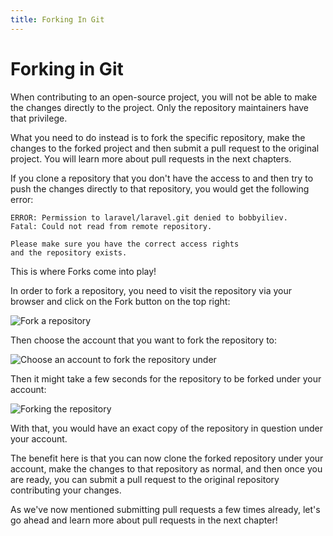 ```yaml
---
title: Forking In Git
---
```


# Forking in Git

When contributing to an open-source project, you will not be able to make the changes directly to the project. Only the repository maintainers have that privilege.

What you need to do instead is to fork the specific repository, make the changes to the forked project and then submit a pull request to the original project. You will learn more about pull requests in the next chapters.

If you clone a repository that you don't have the access to and then try to push the changes directly to that repository, you would get the following error:

```
ERROR: Permission to laravel/laravel.git denied to bobbyiliev.
Fatal: Could not read from remote repository.

Please make sure you have the correct access rights
and the repository exists.
```

This is where Forks come into play!

In order to fork a repository, you need to visit the repository via your browser and click on the Fork button on the top right:

![Fork a repository](https://user-images.githubusercontent.com/21223421/111687243-bcab0900-8832-11eb-8e56-56ad301a473d.png)

Then choose the account that you want to fork the repository to:

![Choose an account to fork the repository under](https://user-images.githubusercontent.com/21223421/111687394-e6fcc680-8832-11eb-9ef1-707d40aca810.png)

Then it might take a few seconds for the repository to be forked under your account:

![Forking the repository](https://user-images.githubusercontent.com/21223421/111687619-22979080-8833-11eb-909d-1b66fe77ccda.png)

With that, you would have an exact copy of the repository in question under your account.

The benefit here is that you can now clone the forked repository under your account, make the changes to that repository as normal, and then once you are ready, you can submit a pull request to the original repository contributing your changes.

As we've now mentioned submitting pull requests a few times already, let's go ahead and learn more about pull requests in the next chapter!